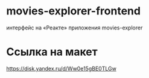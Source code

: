 # movies-explorer-frontend
интерфейс на «Реакте» приложения movies-explorer

# Ссылка на макет
https://disk.yandex.ru/d/Ww0e15gBE0TLGw